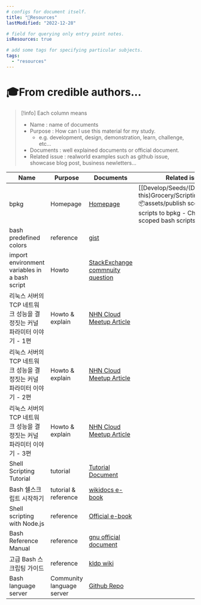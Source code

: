 ```yaml
---
# configs for document itself.
title: "🚚Resources"
lastModified: "2022-12-28"

# field for querying only entry point notes.
isResources: true

# add some tags for specifying particular subjects.
tags:
  - "resources"
---
```

# 🎓From credible authors...
> [!info] Each column means
> - Name : name of documents
> - Purpose : How can I use this material for my study.
> 	- e.g. development, design, demonstration, learn, challenge, etc...
> - Documents : well explained documents or official document.
> - Related issue : realworld examples such as github issue, showcase blog post, business newletters...

| Name                                                                  | Purpose                   | Documents                                                                                                                         | Related issues                                                                                                                              |
| --------------------------------------------------------------------- | ------------------------- | --------------------------------------------------------------------------------------------------------------------------------- | ------------------------------------------------------------------------------------------------------------------------------------------- |
| bpkg                                                                  | Homepage                  | [Homepage](https://bpkg.sh/)                                                                                                      | [[Develop/Seeds/(Destructure this)Grocery/Scripting/ShellScript/📦assets/publish scoped bash scripts to bpkg - ChatGPT\|publish scoped bash scripts to bpkg]] |
| bash predefined colors                                                | reference                 | [gist](https://gist.github.com/vratiu/9780109)                                                                                    |                                                                                                                                             |
| import environment variables in a bash script                         | Howto                     | [StackExchange commnuity question](https://unix.stackexchange.com/questions/495161/import-environment-variables-in-a-bash-script) |                                                                                                                                             |
| 리눅스 서버의 TCP 네트워크 성능을 결정짓는 커널 파라미터 이야기 - 1편 | Howto & explain           | [NHN Cloud Meetup Article](https://meetup.nhncloud.com/posts/53)                                                                  |                                                                                                                                             |
| 리눅스 서버의 TCP 네트워크 성능을 결정짓는 커널 파라미터 이야기 - 2편 | Howto & explain           | [NHN Cloud Meetup Article](https://meetup.nhncloud.com/posts/54)                                                                  |                                                                                                                                             |
| 리눅스 서버의 TCP 네트워크 성능을 결정짓는 커널 파라미터 이야기 - 3편 | Howto & explain           | [NHN Cloud Meetup Article](https://meetup.nhncloud.com/posts/55)                                                                  |                                                                                                                                             |
| Shell Scripting Tutorial                                              | tutorial                  | [Tutorial Document](https://www.shellscript.sh/)                                                                                  |                                                                                                                                             |
| Bash 쉘스크립트 시작하기                                              | tutorial & reference      | [wikidocs e-book](https://wikidocs.net/book/2370)                                                                                 |                                                                                                                                             |
| Shell scripting with Node.js                                          | reference                 | [Official e-book](https://exploringjs.com/nodejs-shell-scripting/toc.html)                                                        |                                                                                                                                             |
| Bash Reference Manual                                                 | reference                 | [gnu official document](https://www.gnu.org/savannah-checkouts/gnu/bash/manual/bash.html)                                         |                                                                                                                                             |
| 고급 Bash 스크립팅 가이드                                             | reference                 | [kldp wiki](https://wiki.kldp.org/HOWTO/html/Adv-Bash-Scr-HOWTO/index.html)                                                       |                                                                                                                                             |
| Bash language server                                                  | Community language server | [Github Repo](https://github.com/bash-lsp/bash-language-server)                                                                                                                       |                                                                                                                                             |
